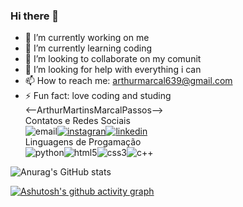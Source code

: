 ### Hi there 👋
- 🔭 I’m currently working on me
- 🌱 I’m currently learning coding
- 👯 I’m looking to collaborate on my comunit
- 🤔 I’m looking for help with everything i can 
- 📫 How to reach me: arthurmarcal639@gmail.com
- ⚡ Fun fact: love coding and studing<br>
<--ArthurMartinsMarcalPassos--><br>
Contatos e Redes Sociais<br>
![email](https://img.shields.io/badge/Gmail-D14836?style=for-the-badge&logo=gmail&logoColor=white)[![instagran](https://img.shields.io/badge/Instagram-E4405F?style=for-the-badge&logo=instagram&logoColor=white)](https://www.instagram.com/arthurmarcal639/)[![linkedin](https://img.shields.io/badge/LinkedIn-0077B5?style=for-the-badge&logo=linkedin&logoColor=white)](https://www.linkedin.com/in/arthur-martins-87a2bb248/)<br>
Linguagens de Progamação<br>
![python](https://img.shields.io/badge/Python-14354C?style=for-the-badge&logo=python&logoColor=white)![html5](https://img.shields.io/badge/HTML5-E34F26?style=for-the-badge&logo=html5&logoColor=white)![css3](https://img.shields.io/badge/CSS3-1572B6?style=for-the-badge&logo=css3&logoColor=white)![c++](https://img.shields.io/badge/C%2B%2B-00599C?style=for-the-badge&logo=c%2B%2B&logoColor=white)

![Anurag's GitHub stats](https://github-readme-stats.vercel.app/api?username=ArthurMartinsMarcalPassos&show_icons=true&theme=transparent)

[![Ashutosh's github activity graph](https://github-readme-activity-graph.vercel.app/graph?username=ArthurMartinsMarcalPassos&bg_color=131420&color=005aad&line=036a96&point=000000&area=true&hide_border=true)](https://github.com/ashutosh00710/github-readme-activity-graph)
